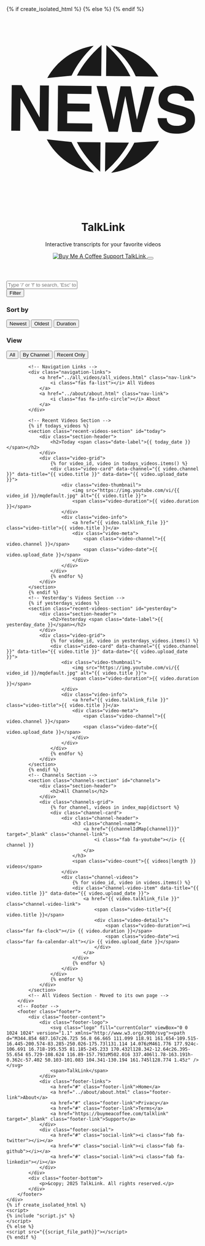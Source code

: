 <!DOCTYPE html>
<html lang="en">
<head>
    <meta charset="UTF-8">
    <meta name="viewport" content="width=device-width, initial-scale=1.0">
    <title>TalkLink</title>
    {% if create_isolated_html %}
    <style>
    {% include "styles.css" %}
    </style>
    {% else %}
    <link rel="stylesheet" href="{{styles_file_path}}">
    {% endif %}
    <link href="https://fonts.googleapis.com/css2?family=Roboto:wght@300;400;500;700&display=swap" rel="stylesheet">
    <link rel="stylesheet" href="https://cdnjs.cloudflare.com/ajax/libs/font-awesome/6.4.0/css/all.min.css">
</head>
<body>
    <div class="page-container">
        <!-- Hero Section -->
        <header class="hero">
            <div class="hero-content">
                <div class="logo-container">
                    <svg class="logo" fill="currentColor" viewBox="0 0 1024 1024" version="1.1" xmlns="http://www.w3.org/2000/svg"><path d="M344.854 687.167c26.725 56.8 66.665 111.099 118.91 161.654-109.515-16.445-200.574-83.285-250.026-175.73l131.114 14.076zM461.776 177.924c-106.691 16.718-195.535 81.185-245.233 170.432l128.342-12.64c26.395-55.654 65.729-108.624 116.89-157.793zM502.016 337.406l1.78-163.191h-0.362c-57.402 50.103-101.083 104.341-130.194 161.745l128.774 1.45zM224.829 388.081l-23.709-0.211-23.439-0.304-1.84 169.497-94.898-170.523-52.909-0.575-2.593 241.198 23.589 0.331 23.468 0.211 1.871-173.871 97.645 174.957 50.256 0.575 2.564-241.289zM450.373 433.36l0.211-21.506 0.271-21.357-177.611-1.9-2.593 241.289 183.132 1.93 0.241-21.446 0.211-21.387-132.697-1.418 0.663-62.954 117.977 1.266 0.211-20.694 0.211-20.814-117.977-1.238 0.575-51.161 127.175 1.387zM691.15 568.256l-33.06-175.501-53.664-0.635-36.349 176.255-38.43-177.009-52.397-0.603 64.553 242.012 23.922 0.241 23.981 0.304 39.907-189.616 36.711 190.401 24.071 0.331 23.889 0.241 69.742-240.566-50.949-0.544-41.929 174.687zM529.708 174.514h-0.362l-1.748 163.162 128.866 1.359c-27.932-58.038-70.404-113.18-126.754-164.521zM804.932 340.603c-53.633-89.519-145.152-151.602-251.828-164.202 68.335 52.922 106.493 106.707 131.741 162.933l120.086 1.266zM554.925 849.786c109.455-14.028 201.386-78.448 252.927-168.876l-130.547 9.845c-27.963 56.197-69.108 109.589-122.378 159.03zM648.738 690.455l-124.914-1.359-1.69 155.833c54.961-47.872 97.462-99.846 126.602-154.475zM981.396 521.109c-11.763-10.407-35.052-19.757-70.074-27.873-24.132-5.791-39.907-10.528-47.267-14.629-7.513-3.953-11.283-9.593-11.191-16.861 0.061-9.923 3.771-17.979 11.101-23.5 7.209-5.34 17.283-8.084 30.044-7.904 14.781 0.121 26.725 3.682 35.867 10.407 9.079 6.788 13.998 15.867 14.721 27.391l49.077 0.603c-1.569-24.282-10.769-43.469-27.6-57.887-16.741-14.419-38.703-21.748-65.729-22.02-28.837-0.331-51.852 6.335-68.956 19.728-17.073 13.546-25.73 32.246-25.973 55.535-0.211 20.905 6.004 36.349 18.642 46.393 12.819 9.984 38.338 19.517 76.469 28.415 20.753 4.827 34.238 9.562 40.572 13.786 6.395 4.346 9.593 10.979 9.502 20.151-0.09 9.199-4.705 16.259-13.786 21.387-9.109 5.068-21.628 7.54-37.766 7.359-15.596-0.181-27.813-3.71-36.439-10.738-8.746-6.91-13.212-16.711-13.634-29.652l-48.534-0.512c0.875 26.063 9.895 46.213 26.908 60.511 17.043 14.419 40.844 21.689 71.278 21.989 30.495 0.304 54.598-5.942 72.578-19.154 18.038-13.151 27.088-30.979 27.328-53.664 0.362-22.503-5.429-38.974-17.134-49.26zM496.586 844.508l1.69-155.651-124.914-1.359c28.053 55.201 69.348 108.05 123.223 157.009z" /></svg>
                    <h1>TalkLink</h1>
                </div>
                <p class="hero-tagline">Interactive transcripts for your favorite videos</p>
                <div class="hero-actions">
                    <a href="https://buymeacoffee.com/talklink" target="_blank" class="bmc-button">
                        <img src="https://cdn.buymeacoffee.com/buttons/v2/default-yellow.png" alt="Buy Me A Coffee">
                        <span>Support TalkLink</span>
                    </a>
                    <button id="dark-mode-button" onClick="toggleDarkMode()" aria-label="Toggle dark mode">
                        <i class="fas fa-moon"></i>
                    </button>
                </div>
            </div>
        </header>
        <div class="container">
            <!-- Search and Filter Section -->
            <div class="search-section">
                <div class="search-container">
                    <i class="fas fa-search search-icon"></i>
                    <input type="text" id="searchInput" placeholder="Type '/' or 'f' to search, 'Esc' to clear..." 
                           onkeyup="searchVideos()" 
                           onkeydown="if(event.key==='Escape'){this.value='';this.blur();searchVideos();event.preventDefault();}">
                </div>
                <div class="filter-container">
                    <button id="filterToggle" class="filter-button">
                        <i class="fas fa-filter"></i> Filter
                    </button>
                    <div id="filterOptions" class="filter-dropdown">
                        <div class="filter-group">
                            <h3>Sort by</h3>
                            <div class="filter-options">
                                <button class="filter-option active" data-sort="newest">Newest</button>
                                <button class="filter-option" data-sort="oldest">Oldest</button>
                                <button class="filter-option" data-sort="duration">Duration</button>
                            </div>
                        </div>
                        <div class="filter-group">
                            <h3>View</h3>
                            <div class="filter-options">
                                <button class="filter-option active" data-view="all">All</button>
                                <button class="filter-option" data-view="channels">By Channel</button>
                                <button class="filter-option" data-view="recent">Recent Only</button>
                            </div>
                        </div>
                    </div>
                </div>
            </div>
            
            <!-- Navigation Links -->
            <div class="navigation-links">
                <a href="../all_videos/all_videos.html" class="nav-link">
                    <i class="fas fa-list"></i> All Videos
                </a>
                <a href="../about/about.html" class="nav-link">
                    <i class="fas fa-info-circle"></i> About
                </a>
            </div>
            
            <!-- Recent Videos Section -->
            {% if todays_videos %}
            <section class="recent-videos-section" id="today">
                <div class="section-header">
                    <h2>Today <span class="date-label">{{ today_date }}</span></h2>
                </div>
                <div class="video-grid">
                    {% for video_id, video in todays_videos.items() %}
                    <div class="video-card" data-channel="{{ video.channel }}" data-title="{{ video.title }}" data-date="{{ video.upload_date }}">
                        <div class="video-thumbnail">
                            <img src="https://img.youtube.com/vi/{{ video_id }}/mqdefault.jpg" alt="{{ video.title }}">
                            <span class="video-duration">{{ video.duration }}</span>
                        </div>
                        <div class="video-info">
                            <a href="{{ video.talklink_file }}" class="video-title">{{ video.title }}</a>
                            <div class="video-meta">
                                <span class="video-channel">{{ video.channel }}</span>
                                <span class="video-date">{{ video.upload_date }}</span>
                            </div>
                        </div>
                    </div>
                    {% endfor %}
                </div>
            </section>
            {% endif %}
            <!-- Yesterday's Videos Section -->
            {% if yesterdays_videos %}
            <section class="recent-videos-section" id="yesterday">
                <div class="section-header">
                    <h2>Yesterday <span class="date-label">{{ yesterday_date }}</span></h2>
                </div>
                <div class="video-grid">
                    {% for video_id, video in yesterdays_videos.items() %}
                    <div class="video-card" data-channel="{{ video.channel }}" data-title="{{ video.title }}" data-date="{{ video.upload_date }}">
                        <div class="video-thumbnail">
                            <img src="https://img.youtube.com/vi/{{ video_id }}/mqdefault.jpg" alt="{{ video.title }}">
                            <span class="video-duration">{{ video.duration }}</span>
                        </div>
                        <div class="video-info">
                            <a href="{{ video.talklink_file }}" class="video-title">{{ video.title }}</a>
                            <div class="video-meta">
                                <span class="video-channel">{{ video.channel }}</span>
                                <span class="video-date">{{ video.upload_date }}</span>
                            </div>
                        </div>
                    </div>
                    {% endfor %}
                </div>
            </section>
            {% endif %}
            <!-- Channels Section -->
            <section class="channels-section" id="channels">
                <div class="section-header">
                    <h2>All Channels</h2>
                </div>
                <div class="channels-grid">
                    {% for channel, videos in index_map|dictsort %}
                    <div class="channel-card">
                        <div class="channel-header">
                            <h3 class="channel-name">
                                <a href="{{channelIdMap[channel]}}" target="_blank" class="channel-link">
                                    <i class="fab fa-youtube"></i> {{ channel }}
                                </a>
                            </h3>
                            <span class="video-count">{{ videos|length }} videos</span>
                        </div>
                        <div class="channel-videos">
                            {% for video_id, video in videos.items() %}
                            <div class="channel-video-item" data-title="{{ video.title }}" data-date="{{ video.upload_date }}">
                                <a href="{{ video.talklink_file }}" class="channel-video-link">
                                    <span class="video-title">{{ video.title }}</span>
                                    <div class="video-details">
                                        <span class="video-duration"><i class="far fa-clock"></i> {{ video.duration }}</span>
                                        <span class="video-date"><i class="far fa-calendar-alt"></i> {{ video.upload_date }}</span>
                                    </div>
                                </a>
                            </div>
                            {% endfor %}
                        </div>
                    </div>
                    {% endfor %}
                </div>
            </section>
            <!-- All Videos Section - Moved to its own page -->
        </div>
        <!-- Footer -->
        <footer class="footer">
            <div class="footer-content">
                <div class="footer-logo">
                    <svg class="logo" fill="currentColor" viewBox="0 0 1024 1024" version="1.1" xmlns="http://www.w3.org/2000/svg"><path d="M344.854 687.167c26.725 56.8 66.665 111.099 118.91 161.654-109.515-16.445-200.574-83.285-250.026-175.73l131.114 14.076zM461.776 177.924c-106.691 16.718-195.535 81.185-245.233 170.432l128.342-12.64c26.395-55.654 65.729-108.624 116.89-157.793zM502.016 337.406l1.78-163.191h-0.362c-57.402 50.103-101.083 104.341-130.194 161.745l128.774 1.45z" /></svg>
                    <span>TalkLink</span>
                </div>
                <div class="footer-links">
                    <a href="#" class="footer-link">Home</a>
                    <a href="../about/about.html" class="footer-link">About</a>
                    <a href="#" class="footer-link">Privacy</a>
                    <a href="#" class="footer-link">Terms</a>
                    <a href="https://buymeacoffee.com/talklink" target="_blank" class="footer-link">Support</a>
                </div>
                <div class="footer-social">
                    <a href="#" class="social-link"><i class="fab fa-twitter"></i></a>
                    <a href="#" class="social-link"><i class="fab fa-github"></i></a>
                    <a href="#" class="social-link"><i class="fab fa-linkedin"></i></a>
                </div>
            </div>
            <div class="footer-bottom">
                <p>&copy; 2025 TalkLink. All rights reserved.</p>
            </div>
        </footer>
    </div>
    {% if create_isolated_html %}
    <script>
    {% include "script.js" %}
    </script>
    {% else %}
    <script src="{{script_file_path}}"></script>
    {% endif %}
</body>
</html>
